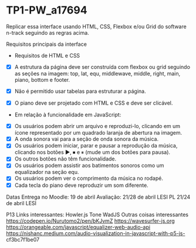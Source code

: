 # TP1-PW_a17694
Replicar essa interface usando HTML, CSS, Flexbox e/ou Grid do software n-track seguindo as regras acima.

Requisitos principais da interface
- Requisitos de HTML e CSS

- [x] A estrutura da página deve ser construída com flexbox ou grid seguindo as seções na imagem: top, lat, equ, middlewave, middle, right, main, piano, bottom e footer.

- [x] Não é permitido usar tabelas para estruturar a página.
- [x] O piano deve ser projetado com HTML e CSS e deve ser clicável.

- Em relação à funcionalidade em JavaScript:
- [x] Os usuários podem abrir um arquivo e reproduzi-lo, clicando em um ícone representado por um quadrado laranja de abertura na imagem.
- [x] A onda sonora vai para a seção de onda sonora da música.
- [x] Os usuários podem iniciar, parar e pausar a reprodução da música, clicando nos botões ▶, ⏹ e ⏸ (mude um dos botões para pausa).
- [x] Os outros botões não têm funcionalidade.
- [x] Os usuários podem assistir aos batimentos sonoros como um equalizador na seção equ.
- [x] Os usuários podem ver o comprimento da música no rodapé.
- [x] Cada tecla do piano deve reproduzir um som diferente.

Datas
Entrega no Moodle:
19 de abril
Avaliação:
21/28 de abril LESI PL
21/24 de abril LESI

P13 Links interessantes:
Howler.js
Tone
WadJS
Outras coisas interessantes
https://codepen.io/Nurutomo2/pen/bKJvmZ
https://wavesurfer-js.org
https://orangeable.com/javascript/equalizer-web-audio-api
https://nishanc.medium.com/audio-visualization-in-javascript-with-p5-js-
cf3bc7f1be07
